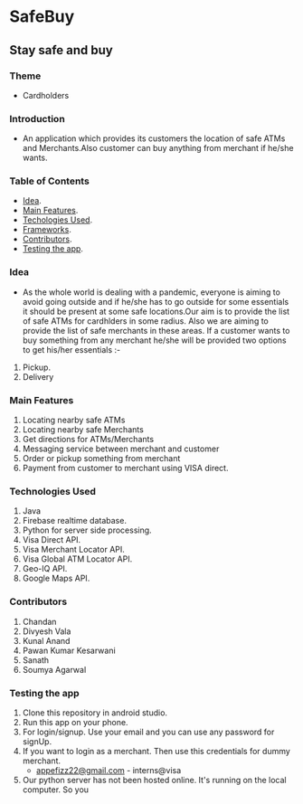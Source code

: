 # SafeBuy
## Stay safe and buy
### Theme
* Cardholders

### Introduction
* An application which provides its customers the location of safe ATMs and Merchants.Also customer can buy anything from merchant if he/she wants.

### Table of Contents
* [Idea](#idea).
* [Main Features](#main-features).
* [Techologies Used](#technologies-used).
* [Frameworks](#frameworks).
* [Contributors](#contributors).
* [Testing the app](#testing-the-app).

### Idea
* As the whole world is dealing with a pandemic, everyone is aiming to avoid going outside and if he/she has to go outside for some essentials it should be present at some safe locations.Our aim is to provide the list of safe ATMs for cardhlders in some radius. Also we are aiming to provide the list of safe merchants in these areas. If a customer wants to buy something from any merchant he/she will be provided two options to get his/her essentials :-
1. Pickup.
2. Delivery

### Main Features
1. Locating nearby safe ATMs
2. Locating nearby safe Merchants
3. Get directions for ATMs/Merchants
4. Messaging service between merchant and customer
5. Order or pickup something from merchant
6. Payment from customer to merchant using VISA direct.

### Technologies Used
1. Java
2. Firebase realtime database.
3. Python for server side processing.
4. Visa Direct API.
5. Visa Merchant Locator API.
6. Visa Global ATM Locator API.
7. Geo-IQ API.
8. Google Maps API.

### Contributors
1. Chandan 
2. Divyesh Vala
3. Kunal Anand
4. Pawan Kumar Kesarwani
5. Sanath 
6. Soumya Agarwal

### Testing the app
1. Clone this repository in android studio. 
2. Run this app on your phone.
3. For login/signup. Use your email and you can use any password for signUp.
4. If you want to login as a merchant. Then use this credentials for dummy merchant.
   * appefizz22@gmail.com - interns@visa
5. Our python server has not been hosted online. It's running on the local computer. So you


